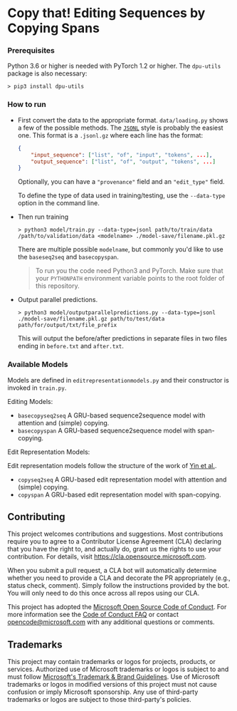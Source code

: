 # Copy that! Editing Sequences by Copying Spans

### Prerequisites
Python 3.6 or higher is needed with PyTorch 1.2 or higher. The `dpu-utils` package is also necessary:
```shell
> pip3 install dpu-utils
```

### How to run
* First convert the data to the appropriate format. `data/loading.py` shows a few of the possible methods. The [`JSONL`](http://jsonlines.org/) style is probably the easiest one. This format is a `.jsonl.gz` where each line has the format:
    ```json
    {
        "input_sequence": ["list", "of", "input", "tokens", ...],
        "output_sequence": ["list", "of", "output", "tokens", ...]
    }
    ```
    Optionally, you can have a `"provenance"` field and an `"edit_type"` field.

    To define the type of data used in training/testing, use the `--data-type` option in the command line.

* Then run training
    ```shell
    > python3 model/train.py --data-type=jsonl path/to/train/data /path/to/validation/data <modelname> ./model-save/filename.pkl.gz
    ```
    There are multiple possible `modelname`, but commonly you'd like to use the `baseseq2seq` and `basecopyspan`.

    > To run you the code need Python3 and PyTorch. Make sure that your `PYTHONPATH` environment variable points to the root folder of this repository.

* Output parallel predictions.
    ```shell
    > python3 model/outputparallelpredictions.py --data-type=jsonl ./model-save/filename.pkl.gz path/to/test/data path/for/output/txt/file_prefix
    ```
    This will output the before/after predictions in separate files in two files ending in `before.txt` and `after.txt`.

### Available Models
Models are defined in `editrepresentationmodels.py` and their constructor is invoked in `train.py`.

Editing Models:
* `basecopyseq2seq` A GRU-based sequence2sequence model with attention and (simple) copying.
* `basecopyspan` A GRU-based sequence2sequence model with span-copying.

Edit Representation Models:

Edit representation models follow the structure of the work of [Yin et al.](https://arxiv.org/abs/1810.13337).
* `copyseq2seq` A GRU-based edit representation model with attention and (simple) copying.
* `copyspan` A GRU-based edit representation model with span-copying.


## Contributing

This project welcomes contributions and suggestions.  Most contributions require you to agree to a
Contributor License Agreement (CLA) declaring that you have the right to, and actually do, grant us
the rights to use your contribution. For details, visit https://cla.opensource.microsoft.com.

When you submit a pull request, a CLA bot will automatically determine whether you need to provide
a CLA and decorate the PR appropriately (e.g., status check, comment). Simply follow the instructions
provided by the bot. You will only need to do this once across all repos using our CLA.

This project has adopted the [Microsoft Open Source Code of Conduct](https://opensource.microsoft.com/codeofconduct/).
For more information see the [Code of Conduct FAQ](https://opensource.microsoft.com/codeofconduct/faq/) or
contact [opencode@microsoft.com](mailto:opencode@microsoft.com) with any additional questions or comments.

## Trademarks

This project may contain trademarks or logos for projects, products, or services. Authorized use of Microsoft 
trademarks or logos is subject to and must follow 
[Microsoft's Trademark & Brand Guidelines](https://www.microsoft.com/en-us/legal/intellectualproperty/trademarks/usage/general).
Use of Microsoft trademarks or logos in modified versions of this project must not cause confusion or imply Microsoft sponsorship.
Any use of third-party trademarks or logos are subject to those third-party's policies.
